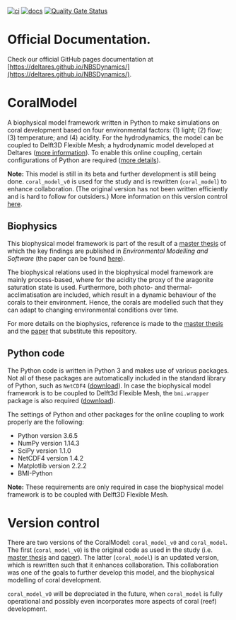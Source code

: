 [![ci](https://github.com/Deltares/NBSDynamics/actions/workflows/ci.yml/badge.svg)](https://github.com/Deltares/NBSDynamics/actions/workflows/ci.yml)
[![docs](https://github.com/Deltares/NBSDynamics/actions/workflows/docs.yml/badge.svg)](https://github.com/Deltares/NBSDynamics/actions/workflows/docs.yml)
[![Quality Gate Status](https://sonarcloud.io/api/project_badges/measure?project=Deltares_NBSDynamics&metric=alert_status)](https://sonarcloud.io/summary/new_code?id=Deltares_NBSDynamics)

# Official Documentation.
Check our official GitHub pages documentation at [https://deltares.github.io/NBSDynamics/](https://deltares.github.io/NBSDynamics/).

# CoralModel
A biophysical model framework written in Python to make simulations 
on coral development based on four environmental factors: 
(1) light; (2) flow; (3) temperature; and (4) acidity. 
For the hydrodynamics, the model can be coupled to Delft3D Flexible Mesh; 
a hydrodynamic model developed at Deltares 
([more information](https://oss.deltares.nl/web/delft3dfm)). 
To enable this online coupling, certain configurations of Python are required 
([more details](#python-code)).

**Note:** This model is still in its beta and further development is still being done. 
``coral_model_v0`` is used for the study and is rewritten (``coral_model``) to enhance collaboration.
(The original version has not been written efficiently and is hard to follow for outsiders.)
More information on this version control [here](#version-control).

## Biophysics <a name="biophsics"></a>
This biophysical model framework is part of the result of a 
[master thesis](https://repository.tudelft.nl/islandora/object/uuid%3Ae211380e-3f92-4afe-b371-f1e87b0c3bbd?collection=education) 
of which the key findings are published in *Environmental Modelling and Software*
(the paper can be found [here](https://www.sciencedirect.com/science/article/pii/S1364815221001468?via%3Dihub)).

The biophysical relations used in the biophysical model framework are mainly process-based, 
where for the acidity the proxy of the aragonite saturation state is used. 
Furthermore, both photo- and thermal-acclimatisation are included, 
which result in a dynamic behaviour of the corals to their environment. 
Hence, the corals are modelled such that they can adapt to changing environmental conditions over time.

For more details on the biophysics, reference is made to the 
[master thesis](https://repository.tudelft.nl/islandora/object/uuid%3Ae211380e-3f92-4afe-b371-f1e87b0c3bbd?collection=education) 
and the [paper](https://www.sciencedirect.com/science/article/pii/S1364815221001468?via%3Dihub) that substitute this
repository.

## Python code <a name="python-code"></a>
The Python code is written in Python 3 and makes use of various packages. 
Not all of these packages are automatically included in the standard library of Python, 
such as ``NetCDF4`` ([download](http://www.ldf.uci.edu/~gohlke/pythonlibs/#netcdf4)). 
In case the biophysical model framework is to be coupled to Delft3d Flexible Mesh, 
the ``bmi.wrapper`` package is also required  ([download](https://github.com/openearth/bmi-python)).

The settings of Python and other packages for the online coupling to work properly are the following:
* Python version 3.6.5
* NumPy version 1.14.3
* SciPy version 1.1.0
* NetCDF4 version 1.4.2
* Matplotlib version 2.2.2
* BMI-Python

**Note:** These requirements are only required in case the biophysical model framework is to be coupled 
with Delft3D Flexible Mesh.


# Version control <a name="version-control"></a>
There are two versions of the CoralModel: ``coral_model_v0`` and ``coral_model``.
The first (``coral_model_v0``) is the original code as used in the study (i.e. 
[master thesis](https://repository.tudelft.nl/islandora/object/uuid%3Ae211380e-3f92-4afe-b371-f1e87b0c3bbd?collection=education) 
and [paper](https://www.sciencedirect.com/science/article/pii/S1364815221001468?via%3Dihub)).
The latter (``coral_model``) is an updated version, which is rewritten such that it enhances collaboration.
This collaboration was one of the goals to further develop this model, 
and the biophysical modelling of coral development.

``coral_model_v0`` will be depreciated in the future, when ``coral_model`` is fully operational
and possibly even incorporates more aspects of coral (reef) development.
